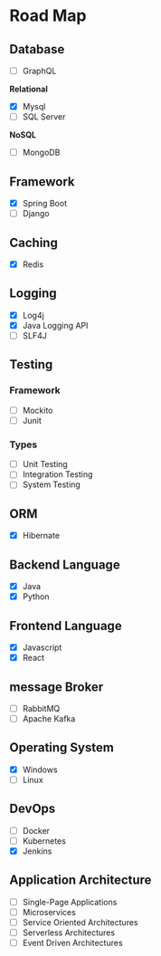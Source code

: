 # Road Map

## Database

- [ ] GraphQL

**Relational**

- [x] Mysql
- [ ] SQL Server

**NoSQL**

- [ ] MongoDB

## Framework

- [x] Spring Boot
- [ ] Django

## Caching

- [x] Redis

## Logging

- [x] Log4j
- [x] Java Logging API
- [ ] SLF4J

## Testing

### Framework

- [ ] Mockito
- [ ] Junit

### Types

- [ ] Unit Testing
- [ ] Integration Testing
- [ ] System Testing

## ORM

- [x] Hibernate

## Backend Language

- [x] Java
- [x] Python

## Frontend Language

- [x] Javascript
- [x] React

## message Broker

- [ ] RabbitMQ
- [ ] Apache Kafka

## Operating System

- [x] Windows
- [ ] Linux

## DevOps

- [ ] Docker
- [ ] Kubernetes
- [x] Jenkins

## Application Architecture

- [ ] Single-Page Applications
- [ ] Microservices
- [ ] Service Oriented Architectures
- [ ] Serverless Architectures
- [ ] Event Driven Architectures
